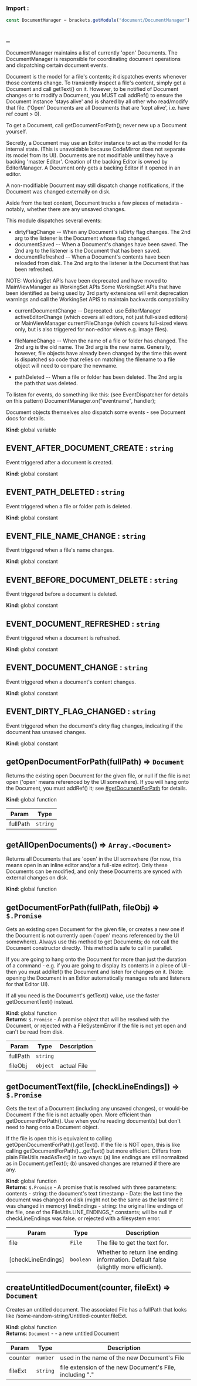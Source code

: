 ### Import :
```js
const DocumentManager = brackets.getModule("document/DocumentManager")
```

<a name="_"></a>

## \_
DocumentManager maintains a list of currently 'open' Documents. The DocumentManager is responsible
for coordinating document operations and dispatching certain document events.

Document is the model for a file's contents; it dispatches events whenever those contents change.
To transiently inspect a file's content, simply get a Document and call getText() on it. However,
to be notified of Document changes or to modify a Document, you MUST call addRef() to ensure the
Document instance 'stays alive' and is shared by all other who read/modify that file. ('Open'
Documents are all Documents that are 'kept alive', i.e. have ref count > 0).

To get a Document, call getDocumentForPath(); never new up a Document yourself.

Secretly, a Document may use an Editor instance to act as the model for its internal state. (This
is unavoidable because CodeMirror does not separate its model from its UI). Documents are not
modifiable until they have a backing 'master Editor'. Creation of the backing Editor is owned by
EditorManager. A Document only gets a backing Editor if it opened in an editor.

A non-modifiable Document may still dispatch change notifications, if the Document was changed
externally on disk.

Aside from the text content, Document tracks a few pieces of metadata - notably, whether there are
any unsaved changes.

This module dispatches several events:

   - dirtyFlagChange -- When any Document's isDirty flag changes. The 2nd arg to the listener is the
     Document whose flag changed.
   - documentSaved -- When a Document's changes have been saved. The 2nd arg to the listener is the
     Document that has been saved.
   - documentRefreshed -- When a Document's contents have been reloaded from disk. The 2nd arg to the
     listener is the Document that has been refreshed.

NOTE: WorkingSet APIs have been deprecated and have moved to MainViewManager as WorkingSet APIs
      Some WorkingSet APIs that have been identified as being used by 3rd party extensions will
      emit deprecation warnings and call the WorkingSet APIS to maintain backwards compatibility

   - currentDocumentChange -- Deprecated: use EditorManager activeEditorChange (which covers all editors,
     not just full-sized editors) or MainViewManager currentFileChange (which covers full-sized views
     only, but is also triggered for non-editor views e.g. image files).

   - fileNameChange -- When the name of a file or folder has changed. The 2nd arg is the old name.
     The 3rd arg is the new name.  Generally, however, file objects have already been changed by the
     time this event is dispatched so code that relies on matching the filename to a file object
     will need to compare the newname.

   - pathDeleted -- When a file or folder has been deleted. The 2nd arg is the path that was deleted.

To listen for events, do something like this: (see EventDispatcher for details on this pattern)
   DocumentManager.on("eventname", handler);

Document objects themselves also dispatch some events - see Document docs for details.

**Kind**: global variable  
<a name="EVENT_AFTER_DOCUMENT_CREATE"></a>

## EVENT\_AFTER\_DOCUMENT\_CREATE : <code>string</code>
Event triggered after a document is created.

**Kind**: global constant  
<a name="EVENT_PATH_DELETED"></a>

## EVENT\_PATH\_DELETED : <code>string</code>
Event triggered when a file or folder path is deleted.

**Kind**: global constant  
<a name="EVENT_FILE_NAME_CHANGE"></a>

## EVENT\_FILE\_NAME\_CHANGE : <code>string</code>
Event triggered when a file's name changes.

**Kind**: global constant  
<a name="EVENT_BEFORE_DOCUMENT_DELETE"></a>

## EVENT\_BEFORE\_DOCUMENT\_DELETE : <code>string</code>
Event triggered before a document is deleted.

**Kind**: global constant  
<a name="EVENT_DOCUMENT_REFRESHED"></a>

## EVENT\_DOCUMENT\_REFRESHED : <code>string</code>
Event triggered when a document is refreshed.

**Kind**: global constant  
<a name="EVENT_DOCUMENT_CHANGE"></a>

## EVENT\_DOCUMENT\_CHANGE : <code>string</code>
Event triggered when a document's content changes.

**Kind**: global constant  
<a name="EVENT_DIRTY_FLAG_CHANGED"></a>

## EVENT\_DIRTY\_FLAG\_CHANGED : <code>string</code>
Event triggered when the document's dirty flag changes,
indicating if the document has unsaved changes.

**Kind**: global constant  
<a name="getOpenDocumentForPath"></a>

## getOpenDocumentForPath(fullPath) ⇒ <code>Document</code>
Returns the existing open Document for the given file, or null if the file is not open ('open'
means referenced by the UI somewhere). If you will hang onto the Document, you must addRef()
it; see [#getDocumentForPath](#getDocumentForPath) for details.

**Kind**: global function  

| Param | Type |
| --- | --- |
| fullPath | <code>string</code> | 

<a name="getAllOpenDocuments"></a>

## getAllOpenDocuments() ⇒ <code>Array.&lt;Document&gt;</code>
Returns all Documents that are 'open' in the UI somewhere (for now, this means open in an
inline editor and/or a full-size editor). Only these Documents can be modified, and only
these Documents are synced with external changes on disk.

**Kind**: global function  
<a name="getDocumentForPath"></a>

## getDocumentForPath(fullPath, fileObj) ⇒ <code>$.Promise</code>
Gets an existing open Document for the given file, or creates a new one if the Document is
not currently open ('open' means referenced by the UI somewhere). Always use this method to
get Documents; do not call the Document constructor directly. This method is safe to call
in parallel.

If you are going to hang onto the Document for more than just the duration of a command - e.g.
if you are going to display its contents in a piece of UI - then you must addRef() the Document
and listen for changes on it. (Note: opening the Document in an Editor automatically manages
refs and listeners for that Editor UI).

If all you need is the Document's getText() value, use the faster getDocumentText() instead.

**Kind**: global function  
**Returns**: <code>$.Promise</code> - A promise object that will be resolved with the Document, or rejected
     with a FileSystemError if the file is not yet open and can't be read from disk.  

| Param | Type | Description |
| --- | --- | --- |
| fullPath | <code>string</code> |  |
| fileObj | <code>object</code> | actual File|RemoteFile or some other protocol adapter handle |

<a name="getDocumentText"></a>

## getDocumentText(file, [checkLineEndings]) ⇒ <code>$.Promise</code>
Gets the text of a Document (including any unsaved changes), or would-be Document if the
file is not actually open. More efficient than getDocumentForPath(). Use when you're reading
document(s) but don't need to hang onto a Document object.

If the file is open this is equivalent to calling getOpenDocumentForPath().getText(). If the
file is NOT open, this is like calling getDocumentForPath()...getText() but more efficient.
Differs from plain FileUtils.readAsText() in two ways: (a) line endings are still normalized
as in Document.getText(); (b) unsaved changes are returned if there are any.

**Kind**: global function  
**Returns**: <code>$.Promise</code> - A promise that is resolved with three parameters:
         contents - string: the document's text
         timestamp - Date: the last time the document was changed on disk (might not be the same as the last time it was changed in memory)
         lineEndings - string: the original line endings of the file, one of the FileUtils.LINE_ENDINGS_* constants;
             will be null if checkLineEndings was false.
    or rejected with a filesystem error.  

| Param | Type | Description |
| --- | --- | --- |
| file | <code>File</code> | The file to get the text for. |
| [checkLineEndings] | <code>boolean</code> | Whether to return line ending information. Default false (slightly more efficient). |

<a name="createUntitledDocument"></a>

## createUntitledDocument(counter, fileExt) ⇒ <code>Document</code>
Creates an untitled document. The associated File has a fullPath that
looks like /some-random-string/Untitled-counter.fileExt.

**Kind**: global function  
**Returns**: <code>Document</code> - - a new untitled Document  

| Param | Type | Description |
| --- | --- | --- |
| counter | <code>number</code> | used in the name of the new Document's File |
| fileExt | <code>string</code> | file extension of the new Document's File, including "." |

